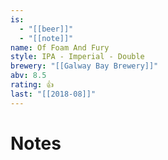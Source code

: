 ```yaml
---
is:
  - "[[beer]]"
  - "[[note]]"
name: Of Foam And Fury
style: IPA - Imperial - Double
brewery: "[[Galway Bay Brewery]]"
abv: 8.5
rating: 👍
last: "[[2018-08]]"
---
```

# Notes

